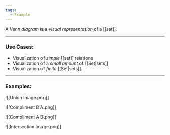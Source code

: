 ```yaml
---
tags:
  - Example
---
```

A _Venn diagram_ is a _visual representation_ of a [[set]].

---
### Use Cases:
- Visualization of _simple_ [[set]] relations
- Visualization of a _small amount_ of [[Set|sets]]
- Visualization of _finite_ [[Set|sets]].

---
### Examples:

 ![[Union Image.png]]

![[Compliment B A.png]]

![[Compliment A B.png]]

![[Intersection Image.png]]
